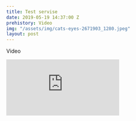 ```yaml
---
title: Test servise
date: 2019-05-19 14:37:00 Z
prehistory: Video
img: "/assets/img/cats-eyes-2671903_1280.jpeg"
layout: post
---
```


Video
<div class="embed-responsive embed-responsive-16by9">
  <iframe class="embed-responsive-item" src="http://www.youtube-nocookie.com/embed/kY51u8zVjpI" frameborder="0" allow="accelerometer; autoplay; encrypted-media; gyroscope; picture-in-picture" allowfullscreen></iframe>
</div>